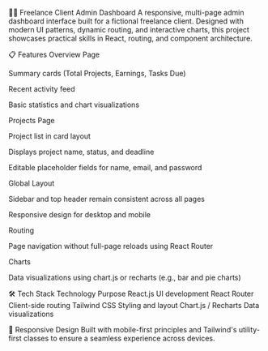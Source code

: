 🧑‍💼 Freelance Client Admin Dashboard
A responsive, multi-page admin dashboard interface built for a fictional freelance client. Designed with modern UI patterns, dynamic routing, and interactive charts, this project showcases practical skills in React, routing, and component architecture.

📋 Features
Overview Page

Summary cards (Total Projects, Earnings, Tasks Due)

Recent activity feed

Basic statistics and chart visualizations

Projects Page

Project list in card layout

Displays project name, status, and deadline

Editable placeholder fields for name, email, and password

Global Layout

Sidebar and top header remain consistent across all pages

Responsive design for desktop and mobile

Routing

Page navigation without full-page reloads using React Router

Charts

Data visualizations using chart.js or recharts (e.g., bar and pie charts)

🛠️ Tech Stack
Technology	Purpose
React.js	UI development
React Router	Client-side routing
Tailwind CSS	Styling and layout
Chart.js / Recharts	Data visualizations

📱 Responsive Design
Built with mobile-first principles and Tailwind's utility-first classes to ensure a seamless experience across devices.
